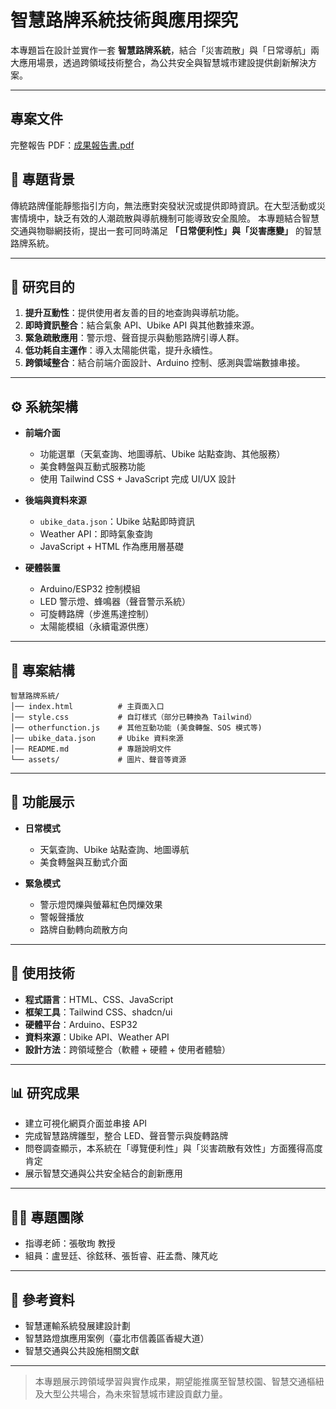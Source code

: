 # 智慧路牌系統技術與應用探究

本專題旨在設計並實作一套 **智慧路牌系統**，結合「災害疏散」與「日常導航」兩大應用場景，透過跨領域技術整合，為公共安全與智慧城市建設提供創新解決方案。

---

## 專案文件
完整報告 PDF：[成果報告書.pdf](https://github.com/Dniellu/ESP32_PROJECT/blob/main/115%E7%B4%9A%E5%A4%A7%E5%9B%9B%E5%AD%B8%E7%94%9F%E5%B0%88%E9%A1%8C%E8%A3%BD%E4%BD%9C%E6%88%90%E6%9E%9C%E5%B1%95%E6%9B%B8%E9%9D%A2%E8%B3%87%E6%96%99.pdf)
## 📌 專題背景

傳統路牌僅能靜態指引方向，無法應對突發狀況或提供即時資訊。在大型活動或災害情境中，缺乏有效的人潮疏散與導航機制可能導致安全風險。
本專題結合智慧交通與物聯網技術，提出一套可同時滿足 **「日常便利性」與「災害應變」** 的智慧路牌系統。

---

## 🎯 研究目的

1. **提升互動性**：提供使用者友善的目的地查詢與導航功能。
2. **即時資訊整合**：結合氣象 API、Ubike API 與其他數據來源。
3. **緊急疏散應用**：警示燈、聲音提示與動態路牌引導人群。
4. **低功耗自主運作**：導入太陽能供電，提升永續性。
5. **跨領域整合**：結合前端介面設計、Arduino 控制、感測與雲端數據串接。

---

## ⚙️ 系統架構

* **前端介面**

  * 功能選單（天氣查詢、地圖導航、Ubike 站點查詢、其他服務）
  * 美食轉盤與互動式服務功能
  * 使用 Tailwind CSS + JavaScript 完成 UI/UX 設計

* **後端與資料來源**

  * `ubike_data.json`：Ubike 站點即時資訊
  * Weather API：即時氣象查詢
  * JavaScript + HTML 作為應用層基礎

* **硬體裝置**

  * Arduino/ESP32 控制模組
  * LED 警示燈、蜂鳴器（聲音警示系統）
  * 可旋轉路牌（步進馬達控制）
  * 太陽能模組（永續電源供應）

---

## 📂 專案結構

```
智慧路牌系統/
│── index.html          # 主頁面入口
│── style.css           # 自訂樣式（部分已轉換為 Tailwind）
│── otherfunction.js    # 其他互動功能 (美食轉盤、SOS 模式等)
│── ubike_data.json     # Ubike 資料來源
│── README.md           # 專題說明文件
└── assets/             # 圖片、聲音等資源
```

---

## 🚀 功能展示

* **日常模式**

  * 天氣查詢、Ubike 站點查詢、地圖導航
  * 美食轉盤與互動式介面
* **緊急模式**

  * 警示燈閃爍與螢幕紅色閃爍效果
  * 警報聲播放
  * 路牌自動轉向疏散方向

---

## 🔧 使用技術

* **程式語言**：HTML、CSS、JavaScript
* **框架工具**：Tailwind CSS、shadcn/ui
* **硬體平台**：Arduino、ESP32
* **資料來源**：Ubike API、Weather API
* **設計方法**：跨領域整合（軟體 + 硬體 + 使用者體驗）

---

## 📊 研究成果

* 建立可視化網頁介面並串接 API
* 完成智慧路牌雛型，整合 LED、聲音警示與旋轉路牌
* 問卷調查顯示，本系統在「導覽便利性」與「災害疏散有效性」方面獲得高度肯定
* 展示智慧交通與公共安全結合的創新應用

---

## 👨‍💻 專題團隊

* 指導老師：張敬珣 教授
* 組員：盧昱廷、徐鉉秝、張哲睿、莊孟喬、陳芃屹

---

## 📎 參考資料

* 智慧運輸系統發展建設計劃
* 智慧路燈旗應用案例（臺北市信義區香緹大道）
* 智慧交通與公共設施相關文獻

---

> 本專題展示跨領域學習與實作成果，期望能推廣至智慧校園、智慧交通樞紐及大型公共場合，為未來智慧城市建設貢獻力量。
